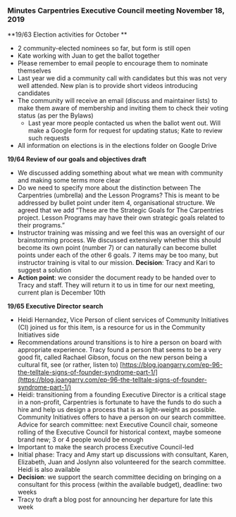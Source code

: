 ### Minutes Carpentries Executive Council meeting November 18, 2019 

**19/63 Election activities for October **

* 2 community-elected nominees so far, but form is still open
* Kate working with Juan to get the ballot together
* Please remember to email people to encourage them to nominate themselves
* Last year we did a community call with candidates but this was not very well attended. New plan is to provide short videos introducing candidates
* The community will receive an email (discuss and maintainer lists) to make them aware of membership and inviting them to check their voting status (as per the Bylaws)
  * Last year more people contacted us when the ballot went out. Will make a Google form for request for updating status; Kate to review such requests
* All information on elections is in the elections folder on Google Drive

**19/64 Review of our goals and objectives draft**

* We discussed adding something about what we mean with community and making some terms more clear
* Do we need to specify more about the distinction between The Carpentries (umbrella) and the Lesson Programs? This is meant to be addressed by bullet point under item 4, organisational structure. We agreed that we add “These are the Strategic Goals for The Carpentries project. Lesson Programs may have their own strategic goals related to their programs.”
* Instructor training was missing and we feel this was an oversight of our brainstorming process. We discussed extensively whether this should become its own point (number 7) or can naturally can become bullet points under each of the other 6 goals. 7 items may be too many, but instructor training is vital to our mission. **Decision**: Tracy and Kari to suggest a solution
* **Action point**: we consider the document ready to be handed over to Tracy and staff. They will return it to us in time for our next meeting, current plan is December 10th

**19/65 Executive Director search**

* Heidi Hernandez, Vice Person of client services of Community Initiatives (CI) joined us for this item, is a resource for us in the Community Initiatives side
* Recommendations around transitions is to hire a person on board with appropriate experience. Tracy found a person that seems to be a very good fit, called Rachael Gibson, focus on the new person being a cultural fit, see (or rather, listen to) [https://blog.joangarry.com/ep-96-the-telltale-signs-of-founder-syndrome-part-1/](https://blog.joangarry.com/ep-96-the-telltale-signs-of-founder-syndrome-part-1/)
* Heidi: transitioning from a founding Executive Director is a critical stage in a non-profit, Carpentries is fortunate to have the funds to do such a hire and help us design a process that is as light-weight as possible. Community Initiatives offers to have a person on our search committee. Advice for search committee: next Executive Council chair, someone rolling of the Executive Council for historical context, maybe someone brand new; 3 or 4 people would be enough
* Important to make the search process Executive Council-led
* Initial phase: Tracy and Amy start up discussions with consultant, Karen, Elizabeth, Juan and Joslynn also volunteered for the search committee. Heidi is also available
* **Decision**: we support the search committee deciding on bringing on a consultant for this process (within the available budget), deadline: two weeks
* Tracy to draft a blog post for announcing her departure for late this week
